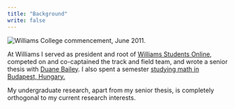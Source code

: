 ```yaml
---
title: "Background"
write: false
---
```


![Williams College commencement, June 2011.](img/williams-fade.jpg)

At Williams I served as president and root of [Williams Students
Online][wso], competed on and co-captained the track and field team,
and wrote a senior thesis with [Duane Bailey][duane]. I also spent a
semester [studying math in Budapest, Hungary.][bsm]

My undergraduate research, apart from my senior thesis, is completely
orthogonal to my current research interests.

[wso]: http://wso.williams.edu
[duane]: http://cs.williams.edu/~bailey
[bsm]: http://www.budapestsemesters.com/